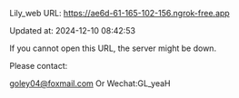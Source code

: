Lily_web URL: https://ae6d-61-165-102-156.ngrok-free.app

Updated at: 2024-12-10 08:42:53

If you cannot open this URL, the server might be down.

Please contact: 

goley04@foxmail.com Or Wechat:GL_yeaH